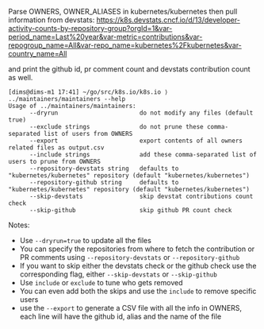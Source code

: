 Parse OWNERS, OWNER_ALIASES in kubernetes/kubernetes then pull information from devstats:
https://k8s.devstats.cncf.io/d/13/developer-activity-counts-by-repository-group?orgId=1&var-period_name=Last%20year&var-metric=contributions&var-repogroup_name=All&var-repo_name=kubernetes%2Fkubernetes&var-country_name=All

and print the github id, pr comment count and devstats contribution count as well.

```
[dims@dims-m1 17:41] ~/go/src/k8s.io/k8s.io ⟩ ../maintainers/maintainers --help
Usage of ../maintainers/maintainers:
      --dryrun                       do not modify any files (default true)
      --exclude strings              do not prune these comma-separated list of users from OWNERS
      --export                       export contents of all owners related files as output.csv
      --include strings              add these comma-separated list of users to prune from OWNERS
      --repository-devstats string   defaults to "kubernetes/kubernetes" repository (default "kubernetes/kubernetes")
      --repository-github string     defaults to "kubernetes/kubernetes" repository (default "kubernetes/kubernetes")
      --skip-devstats                skip devstat contributions count check
      --skip-github                  skip github PR count check
```

Notes:
- Use `--dryrun=true` to update all the files
- You can specify the repositories from where to fetch the contribution or PR 
  comments using `--repository-devstats` or `--repository-github`
- If you want to skip either the devstats check or the github check use the corresponding flag, either
  `--skip-devstats` or `--skip-github`
- Use `include` or `exclude` to tune who gets removed
- You can even add both the skips and use the `include` to remove specific users
- use the `--export` to generate a CSV file with all the info in OWNERS, each line will
  have the github id, alias and the name of the file